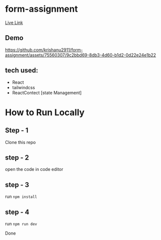 # form-assignment

[Live Link](https://form-assignment-nu.vercel.app/)

## Demo



https://github.com/krishanu2911/form-assignment/assets/75560307/9c2bbd69-8db3-4d60-b1d2-0d22e24e1b22



## tech used: 
- React
- tailwindcss
- ReactContect [state Management]

# How to Run Locally

## Step - 1

Clone this repo 

## step - 2

open the code in code editor

## step - 3

run `npm install`

## step - 4

run `npm run dev`

Done 
